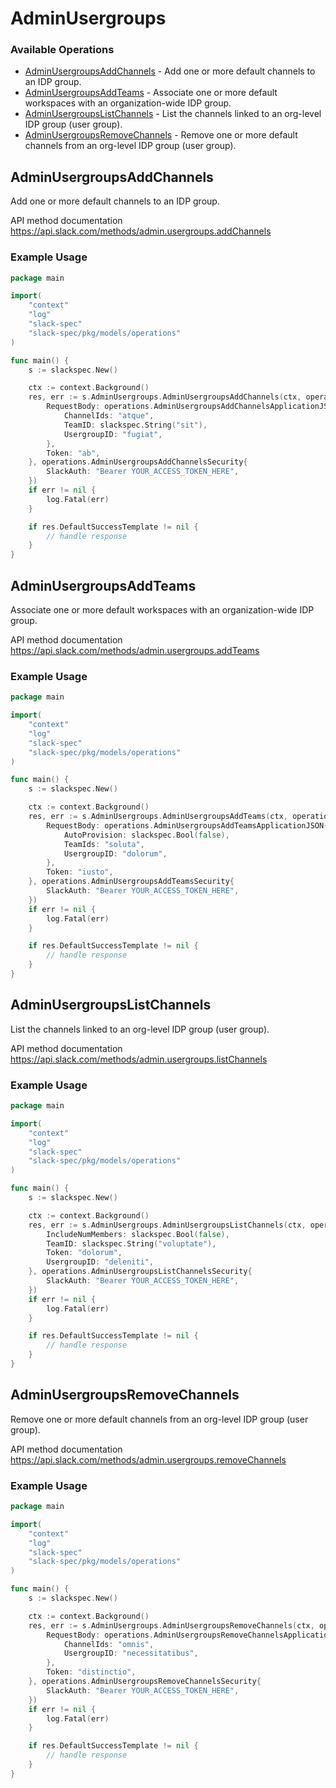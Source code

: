 # AdminUsergroups

### Available Operations

* [AdminUsergroupsAddChannels](#adminusergroupsaddchannels) - Add one or more default channels to an IDP group.
* [AdminUsergroupsAddTeams](#adminusergroupsaddteams) - Associate one or more default workspaces with an organization-wide IDP group.
* [AdminUsergroupsListChannels](#adminusergroupslistchannels) - List the channels linked to an org-level IDP group (user group).
* [AdminUsergroupsRemoveChannels](#adminusergroupsremovechannels) - Remove one or more default channels from an org-level IDP group (user group).

## AdminUsergroupsAddChannels

Add one or more default channels to an IDP group.

API method documentation
<https://api.slack.com/methods/admin.usergroups.addChannels>

### Example Usage

```go
package main

import(
	"context"
	"log"
	"slack-spec"
	"slack-spec/pkg/models/operations"
)

func main() {
    s := slackspec.New()

    ctx := context.Background()
    res, err := s.AdminUsergroups.AdminUsergroupsAddChannels(ctx, operations.AdminUsergroupsAddChannelsRequest{
        RequestBody: operations.AdminUsergroupsAddChannelsApplicationJSON{
            ChannelIds: "atque",
            TeamID: slackspec.String("sit"),
            UsergroupID: "fugiat",
        },
        Token: "ab",
    }, operations.AdminUsergroupsAddChannelsSecurity{
        SlackAuth: "Bearer YOUR_ACCESS_TOKEN_HERE",
    })
    if err != nil {
        log.Fatal(err)
    }

    if res.DefaultSuccessTemplate != nil {
        // handle response
    }
}
```

## AdminUsergroupsAddTeams

Associate one or more default workspaces with an organization-wide IDP group.

API method documentation
<https://api.slack.com/methods/admin.usergroups.addTeams>

### Example Usage

```go
package main

import(
	"context"
	"log"
	"slack-spec"
	"slack-spec/pkg/models/operations"
)

func main() {
    s := slackspec.New()

    ctx := context.Background()
    res, err := s.AdminUsergroups.AdminUsergroupsAddTeams(ctx, operations.AdminUsergroupsAddTeamsRequest{
        RequestBody: operations.AdminUsergroupsAddTeamsApplicationJSON{
            AutoProvision: slackspec.Bool(false),
            TeamIds: "soluta",
            UsergroupID: "dolorum",
        },
        Token: "iusto",
    }, operations.AdminUsergroupsAddTeamsSecurity{
        SlackAuth: "Bearer YOUR_ACCESS_TOKEN_HERE",
    })
    if err != nil {
        log.Fatal(err)
    }

    if res.DefaultSuccessTemplate != nil {
        // handle response
    }
}
```

## AdminUsergroupsListChannels

List the channels linked to an org-level IDP group (user group).

API method documentation
<https://api.slack.com/methods/admin.usergroups.listChannels>

### Example Usage

```go
package main

import(
	"context"
	"log"
	"slack-spec"
	"slack-spec/pkg/models/operations"
)

func main() {
    s := slackspec.New()

    ctx := context.Background()
    res, err := s.AdminUsergroups.AdminUsergroupsListChannels(ctx, operations.AdminUsergroupsListChannelsRequest{
        IncludeNumMembers: slackspec.Bool(false),
        TeamID: slackspec.String("voluptate"),
        Token: "dolorum",
        UsergroupID: "deleniti",
    }, operations.AdminUsergroupsListChannelsSecurity{
        SlackAuth: "Bearer YOUR_ACCESS_TOKEN_HERE",
    })
    if err != nil {
        log.Fatal(err)
    }

    if res.DefaultSuccessTemplate != nil {
        // handle response
    }
}
```

## AdminUsergroupsRemoveChannels

Remove one or more default channels from an org-level IDP group (user group).

API method documentation
<https://api.slack.com/methods/admin.usergroups.removeChannels>

### Example Usage

```go
package main

import(
	"context"
	"log"
	"slack-spec"
	"slack-spec/pkg/models/operations"
)

func main() {
    s := slackspec.New()

    ctx := context.Background()
    res, err := s.AdminUsergroups.AdminUsergroupsRemoveChannels(ctx, operations.AdminUsergroupsRemoveChannelsRequest{
        RequestBody: operations.AdminUsergroupsRemoveChannelsApplicationJSON{
            ChannelIds: "omnis",
            UsergroupID: "necessitatibus",
        },
        Token: "distinctio",
    }, operations.AdminUsergroupsRemoveChannelsSecurity{
        SlackAuth: "Bearer YOUR_ACCESS_TOKEN_HERE",
    })
    if err != nil {
        log.Fatal(err)
    }

    if res.DefaultSuccessTemplate != nil {
        // handle response
    }
}
```
